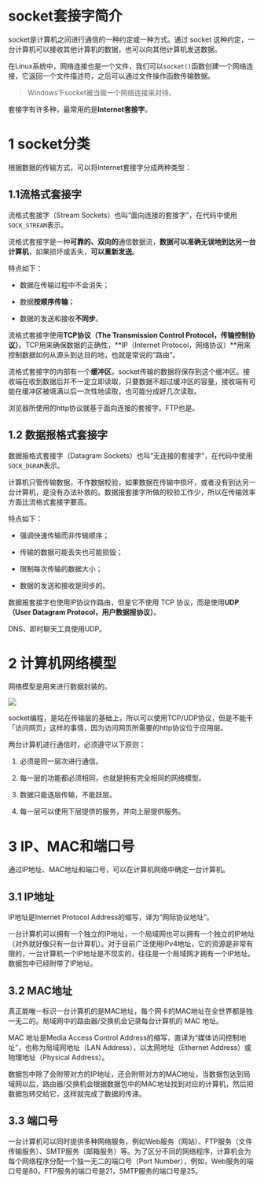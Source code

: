 # socket套接字简介

socket是计算机之间进行通信的一种约定或一种方式。通过 socket 这种约定，一台计算机可以接收其他计算机的数据，也可以向其他计算机发送数据。

在Linux系统中，网络连接也是一个文件，我们可以`socket()`函数创建一个网络连接，它返回一个文件描述符，之后可以通过文件操作函数传输数据。

> Windows下socket被当做一个网络连接来对待。

套接字有许多种，最常用的是**Internet套接字**。

# 1 socket分类

根据数据的传输方式，可以将Internet套接字分成两种类型：

## 1.1流格式套接字

流格式套接字（Stream Sockets）也叫“面向连接的套接字”，在代码中使用`SOCK_STREAM`表示。

流格式套接字是一种**可靠的、双向的**通信数据流，**数据可以准确无误地到达另一台计算机**，如果损坏或丢失，**可以重新发送**。

特点如下：

* 数据在传输过程中不会消失；

* 数据**按顺序传输**；

* 数据的发送和接收**不同步**。

流格式套接字使用**TCP协议（The Transmission Control Protocol，传输控制协议）**。TCP用来确保数据的正确性，**IP（Internet Protocol，网络协议）**用来控制数据如何从源头到达目的地，也就是常说的“路由”。

流格式套接字的内部有一个**缓冲区**，socket传输的数据将保存到这个缓冲区。接收端在收到数据后并不一定立即读取，只要数据不超过缓冲区的容量，接收端有可能在缓冲区被填满以后一次性地读取，也可能分成好几次读取。

浏览器所使用的http协议就基于面向连接的套接字。FTP也是。

## 1.2 数据报格式套接字

数据报格式套接字（Datagram Sockets）也叫“无连接的套接字”，在代码中使用`SOCK_DGRAM`表示。

计算机只管传输数据，不作数据校验，如果数据在传输中损坏，或者没有到达另一台计算机，是没有办法补救的。数据报套接字所做的校验工作少，所以在传输效率方面比流格式套接字要高。

特点如下：

* 强调快速传输而非传输顺序；

* 传输的数据可能丢失也可能损毁；

* 限制每次传输的数据大小；

* 数据的发送和接收是同步的。

数据报套接字也使用IP协议作路由，但是它不使用 TCP 协议，而是使用**UDP（User Datagram Protocol，用户数据报协议）**。

DNS、即时聊天工具使用UDP。

# 2 计算机网络模型

网络模型是用来进行数据封装的。

![](img/1-1Z1241445324H.jpg)

socket编程，是站在传输层的基础上，所以可以使用TCP/UDP协议，但是不能干「访问网页」这样的事情，因为访问网页所需要的http协议位于应用层。

两台计算机进行通信时，必须遵守以下原则：

1. 必须是同一层次进行通信。

2. 每一层的功能都必须相同，也就是拥有完全相同的网络模型。

3. 数据只能逐层传输，不能跃层。

4. 每一层可以使用下层提供的服务，并向上层提供服务。

# 3 IP、MAC和端口号

通过IP地址、MAC地址和端口号，可以在计算机网络中确定一台计算机。

## 3.1 IP地址

IP地址是Internet Protocol Address的缩写，译为“网际协议地址”。

一台计算机可以拥有一个独立的IP地址，一个局域网也可以拥有一个独立的IP地址（对外就好像只有一台计算机）。对于目前广泛使用IPv4地址，它的资源是非常有限的，一台计算机一个IP地址是不现实的，往往是一个局域网才拥有一个IP地址。数据包中已经附带了IP地址。

## 3.2 MAC地址

真正能唯一标识一台计算机的是MAC地址，每个网卡的MAC地址在全世界都是独一无二的。局域网中的路由器/交换机会记录每台计算机的 MAC 地址。

MAC 地址是Media Access Control Address的缩写，直译为“媒体访问控制地址”，也称为局域网地址（LAN Address），以太网地址（Ethernet Address）或物理地址（Physical Address）。

数据包中除了会附带对方的IP地址，还会附带对方的MAC地址，当数据包达到局域网以后，路由器/交换机会根据数据包中的MAC地址找到对应的计算机，然后把数据包转交给它，这样就完成了数据的传递。

## 3.3 端口号

一台计算机可以同时提供多种网络服务，例如Web服务（网站）、FTP服务（文件传输服务）、SMTP服务（邮箱服务）等。为了区分不同的网络程序，计算机会为每个网络程序分配一个独一无二的端口号（Port Number），例如，Web服务的端口号是80，FTP服务的端口号是21，SMTP服务的端口号是25。




